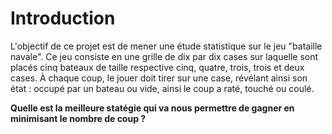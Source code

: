 Introduction
=============

L'objectif de ce projet est de mener une étude statistique sur le jeu "bataille navale".
Ce jeu consiste en une grille de dix par dix cases sur laquelle sont placés cinq bateaux de taille respective cinq, quatre, trois, trois et deux cases.
À chaque coup, le jouer doit tirer sur une case, révélant ainsi son état : occupé par un bateau ou vide, ainsi le coup a raté, touché ou coulé.


**Quelle est la meilleure statégie qui va nous permettre de gagner en minimisant le nombre de coup ?**
